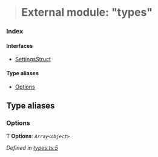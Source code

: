 > # External module: "types"

### Index

#### Interfaces

* [SettingsStruct](../interfaces/_types_.settingsstruct.md)

#### Type aliases

* [Options](_types_.md#options)

## Type aliases

###  Options

Ƭ **Options**: *`Array<object>`*

*Defined in [types.ts:5](https://github.com/polkadot-js/ui/blob/7e71e8a/packages/ui-settings/src/types.ts#L5)*